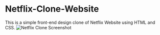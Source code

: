 # Netflix-Clone-Website
This is a simple front-end design clone of Netflix Website using HTML and CSS.
![Netflix Clone Screenshot](https://github.com/zeetaen1989/Netflix-Clone-Website/blob/main/images/Netflix%20Clone%20Screenshot.png)
